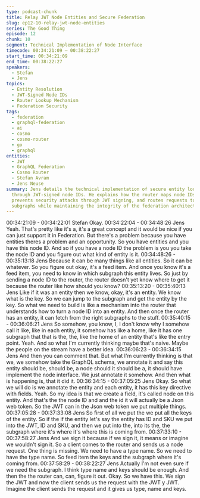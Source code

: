 ```yaml
---
type: podcast-chunk
title: Relay JWT Node Entities and Secure Federation
slug: ep12-10-relay-jwt-node-entities
series: The Good Thing
episode: 12
chunk: 10
segment: Technical Implementation of Node Interface
timecode: 00:34:21:09 – 00:38:22:27
start_time: 00:34:21:09
end_time: 00:38:22:27
speakers:
  - Stefan
  - Jens
topics:
  - Entity Resolution
  - JWT-Signed Node IDs
  - Router Lookup Mechanism
  - Federation Security
tags:
  - federation
  - graphql-federation
  - ai
  - cosmo
  - cosmo-router
  - go
  - graphql
entities:
  - JWT
  - GraphQL Federation
  - Cosmo Router
  - Stefan Avram
  - Jens Neuse
summary: Jens details the technical implementation of secure entity lookup in federation
  through JWT-signed node IDs. He explains how the router maps node IDs to entities,
  prevents security attacks through JWT signing, and routes requests to the correct
  subgraphs while maintaining the integrity of the federation architecture.
---
```


00:34:21:09 - 00:34:22:01
Stefan
Okay.
00:34:22:04 - 00:34:48:26
Jens
Yeah. That's pretty like it's a, it's a great concept and it would be nice if you can just support it in
Federation. But there's a problem because you have entities theres a problem and an
opportunity. So you have entities and you have this node ID. And so if you have a node ID the
problem is you you take the node ID and you figure out what kind of entity is it.
00:34:48:26 - 00:35:13:18
Jens
Because it can be many things like all entities. So it can be whatever. So you figure out okay, it's
a feed item. And once you know it's a feed item, you need to know in which subgraph this entity
lives. So just by sending a node ID to the router, the router doesn't yet know where to get it
because the router like how should you know?
00:35:13:20 - 00:35:40:13
Jens
Like if it was an entity then we know, okay, it's an entity. We know what is the key. So we can
jump to the subgraph and get the entity by the key. So what we need to build is like a
mechanism into the router that understands how to turn a node ID into an entity. And then once
the router has an entity, it can fetch from the right subgraphs to the stuff.
00:35:40:15 - 00:36:06:21
Jens
So somehow, you know, I, I don't know why I somehow call it like, like in each entity, it somehow
has like a home, like it has one subgraph that that is the, the, like the home of an entity that's
like the entry point. Yeah. And so what I'm currently thinking maybe that's naive. Maybe the
people on the stream have a better idea.
00:36:06:23 - 00:36:34:15
Jens
And then you can comment that. But what I'm currently thinking is that we, we somehow take
the GraphQL schema, we annotate it and say this entity should be, should be, a node should it
should be a, it should have implement the node interface. We just annotate it somehow. And
then what is happening is, that it did it.
00:36:34:15 - 00:37:05:25
Jens
Okay. So what we will do is we annotate the entity and each entity, it has this key directive with
fields. Yeah. So my idea is that we create a field, it's called node on this entity. And that's the the
node ID and and the id it will actually be a Json web token. So the JWT can in the Json web
token we put multiple things.
00:37:05:28 - 00:37:33:08
Jens
So first of all we put the we put all the keys of the entity. So if the if the entity let's say the entity
has ID and SKU we put into the JWT, ID and SKU, and then we put into the, into its the, the
subgraph where it's where it's where this is coming from.
00:37:33:10 - 00:37:58:27
Jens
And we sign it because if we sign it, it means or imagine we wouldn't sign it. So a client comes
to the router and sends us a node request. One thing is missing. We need to have a type name.
So we need to have the type name. So feed item the keys and the subgraph where it's coming
from.
00:37:58:29 - 00:38:22:27
Jens
Actually I'm not even sure if we need the subgraph. I think type name and keys should be
enough. And then the the router can, can, figure it out. Okay. So we have this. We sign the JWT
and now the client sends us the request with the JWT y JWT. Imagine the client sends the
request and it gives us type, name and keys.